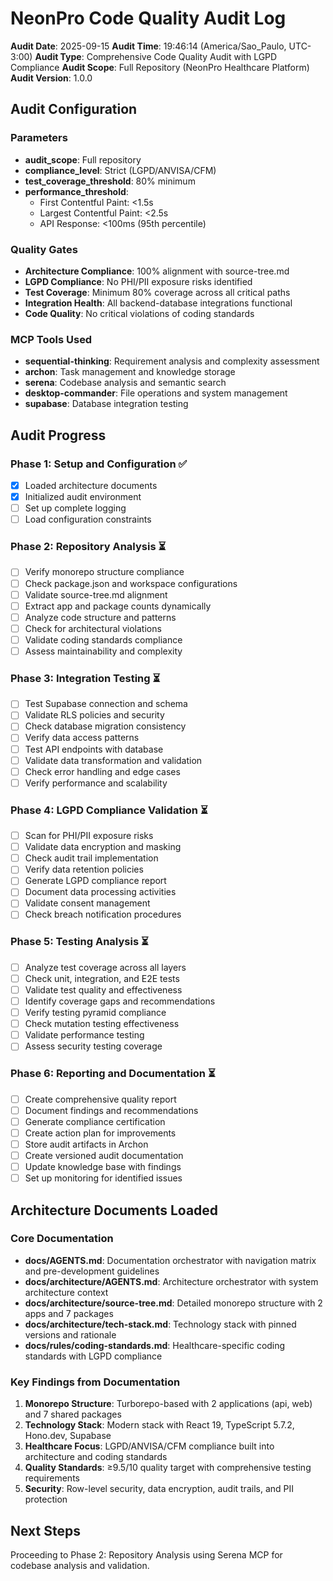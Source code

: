 # NeonPro Code Quality Audit Log
**Audit Date**: 2025-09-15
**Audit Time**: 19:46:14 (America/Sao_Paulo, UTC-3:00)
**Audit Type**: Comprehensive Code Quality Audit with LGPD Compliance
**Audit Scope**: Full Repository (NeonPro Healthcare Platform)
**Audit Version**: 1.0.0

## Audit Configuration

### Parameters
- **audit_scope**: Full repository
- **compliance_level**: Strict (LGPD/ANVISA/CFM)
- **test_coverage_threshold**: 80% minimum
- **performance_threshold**: 
  - First Contentful Paint: <1.5s
  - Largest Contentful Paint: <2.5s
  - API Response: <100ms (95th percentile)

### Quality Gates
- **Architecture Compliance**: 100% alignment with source-tree.md
- **LGPD Compliance**: No PHI/PII exposure risks identified
- **Test Coverage**: Minimum 80% coverage across all critical paths
- **Integration Health**: All backend-database integrations functional
- **Code Quality**: No critical violations of coding standards

### MCP Tools Used
- **sequential-thinking**: Requirement analysis and complexity assessment
- **archon**: Task management and knowledge storage
- **serena**: Codebase analysis and semantic search
- **desktop-commander**: File operations and system management
- **supabase**: Database integration testing

## Audit Progress

### Phase 1: Setup and Configuration ✅
- [x] Loaded architecture documents
- [x] Initialized audit environment
- [ ] Set up complete logging
- [ ] Load configuration constraints

### Phase 2: Repository Analysis ⏳
- [ ] Verify monorepo structure compliance
- [ ] Check package.json and workspace configurations
- [ ] Validate source-tree.md alignment
- [ ] Extract app and package counts dynamically
- [ ] Analyze code structure and patterns
- [ ] Check for architectural violations
- [ ] Validate coding standards compliance
- [ ] Assess maintainability and complexity

### Phase 3: Integration Testing ⏳
- [ ] Test Supabase connection and schema
- [ ] Validate RLS policies and security
- [ ] Check database migration consistency
- [ ] Verify data access patterns
- [ ] Test API endpoints with database
- [ ] Validate data transformation and validation
- [ ] Check error handling and edge cases
- [ ] Verify performance and scalability

### Phase 4: LGPD Compliance Validation ⏳
- [ ] Scan for PHI/PII exposure risks
- [ ] Validate data encryption and masking
- [ ] Check audit trail implementation
- [ ] Verify data retention policies
- [ ] Generate LGPD compliance report
- [ ] Document data processing activities
- [ ] Validate consent management
- [ ] Check breach notification procedures

### Phase 5: Testing Analysis ⏳
- [ ] Analyze test coverage across all layers
- [ ] Check unit, integration, and E2E tests
- [ ] Validate test quality and effectiveness
- [ ] Identify coverage gaps and recommendations
- [ ] Verify testing pyramid compliance
- [ ] Check mutation testing effectiveness
- [ ] Validate performance testing
- [ ] Assess security testing coverage

### Phase 6: Reporting and Documentation ⏳
- [ ] Create comprehensive quality report
- [ ] Document findings and recommendations
- [ ] Generate compliance certification
- [ ] Create action plan for improvements
- [ ] Store audit artifacts in Archon
- [ ] Create versioned audit documentation
- [ ] Update knowledge base with findings
- [ ] Set up monitoring for identified issues

## Architecture Documents Loaded

### Core Documentation
- **docs/AGENTS.md**: Documentation orchestrator with navigation matrix and pre-development guidelines
- **docs/architecture/AGENTS.md**: Architecture orchestrator with system architecture context
- **docs/architecture/source-tree.md**: Detailed monorepo structure with 2 apps and 7 packages
- **docs/architecture/tech-stack.md**: Technology stack with pinned versions and rationale
- **docs/rules/coding-standards.md**: Healthcare-specific coding standards with LGPD compliance

### Key Findings from Documentation
1. **Monorepo Structure**: Turborepo-based with 2 applications (api, web) and 7 shared packages
2. **Technology Stack**: Modern stack with React 19, TypeScript 5.7.2, Hono.dev, Supabase
3. **Healthcare Focus**: LGPD/ANVISA/CFM compliance built into architecture and coding standards
4. **Quality Standards**: ≥9.5/10 quality target with comprehensive testing requirements
5. **Security**: Row-level security, data encryption, audit trails, and PII protection

## Next Steps
Proceeding to Phase 2: Repository Analysis using Serena MCP for codebase analysis and validation.

